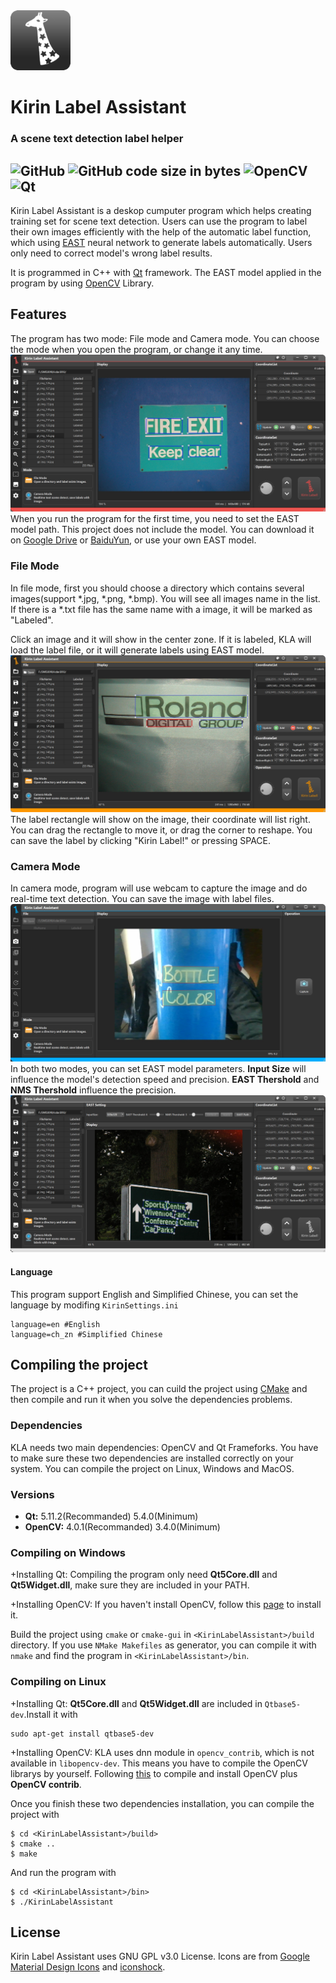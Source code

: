 <img src="https://raw.githubusercontent.com/Joinn99/RepositoryResource/master/KLA/icon.png" width=96 height=96 />

# Kirin Label Assistant
### A scene text detection label helper

![GitHub](https://img.shields.io/github/license/Joinn99/KirinLabelAssistant.svg?label=License) ![GitHub code size in bytes](https://img.shields.io/github/languages/code-size/Joinn99/KirinLabelAssistant.svg) ![OpenCV](https://img.shields.io/badge/OpenCV-4.0.1-red.svg) ![Qt](https://img.shields.io/badge/Qt-5.11.2-brightgreen.svg)
---
Kirin Label Assistant is a deskop cumputer program which helps creating training set for scene text detection. Users can use the program to label their own images efficiently with the help of the automatic label function, which using [EAST](https://arxiv.org/abs/1704.03155v2) neural network to generate labels automatically. Users only need to correct model's wrong label results. 

It is programmed in C++ with [Qt](https://www.qt.io/) framework. The EAST model applied in the program by using [OpenCV](https://opencv.org/) Library.

## Features
The program has two mode: File mode and Camera mode. You can choose the mode when you open the program, or change it any time. 
![main](https://raw.githubusercontent.com/Joinn99/RepositoryResource/master/KLA/main.jpg)
When you run the program for the first time, you need to set the EAST model path. This project does not include the model. You can download it on [Google Drive](https://drive.google.com/open?id=14quvrzJ211VePBqFO0oc6vSj5Lg6nAqM) or [BaiduYun](https://pan.baidu.com/s/19BXxaF5WaJLmLrIBMVxkPw), or use your own EAST model.
### File Mode
In file mode, first you should choose a directory which contains several images(support *.jpg, *.png, *.bmp). You will see all images name in the list. If there is a *.txt file has the same name with a image, it will be marked as "Labeled".

Click an image and it will show in the center zone. If it is labeled, KLA will load the label file, or it will generate labels using EAST model.
![label](https://raw.githubusercontent.com/Joinn99/RepositoryResource/master/KLA/label.jpg)
The label rectangle will show on the image, their coordinate will list right. You can drag the rectangle to move it, or drag the corner to reshape. You can save the label by clicking "Kirin Label!" or pressing SPACE.
### Camera Mode
In camera mode, program will use webcam to capture the image and do real-time text detection. You can save the image with label files.
![camera](https://raw.githubusercontent.com/Joinn99/RepositoryResource/master/KLA/camera.jpg)
In both two modes, you can set EAST model parameters. **Input Size** will influence the model's detection speed and precision. **EAST Thershold** and **NMS Thershold** influence the precision. 
![set](https://raw.githubusercontent.com/Joinn99/RepositoryResource/master/KLA/set.jpg)
#### Language
This program support English and Simplified Chinese, you can set the language by modifing ```KirinSettings.ini```
```
language=en #English
language=ch_zn #Simplified Chinese
```
## Compiling the project
The project is a C++ project, you can cuild the project using [CMake](https://cmake.org/) and then compile and run it when you solve the dependencies problems.
### Dependencies
KLA needs two main dependencies: OpenCV and Qt Frameforks. You have to make sure these two dependencies are installed correctly on your system. You can compile the project on Linux, Windows and MacOS.
### Versions
+ **Qt:**  5.11.2(Recommanded)  5.4.0(Minimum)
+ **OpenCV:**   4.0.1(Recommanded)  3.4.0(Minimum)
### Compiling on Windows
+Installing Qt: Compiling the program only need **Qt5Core.dll** and **Qt5Widget.dll**, make sure they are included in your PATH.

+Installing OpenCV: If you haven't install OpenCV, follow this [page](https://docs.opencv.org/4.0.1/d3/d52/tutorial_windows_install.html) to install it.

Build the project using ```cmake``` or ```cmake-gui``` in ```<KirinLabelAssistant>/build``` directory. If you use ```NMake Makefiles``` as generator, you can compile it with ```nmake``` and find the program in ```<KirinLabelAssistant>/bin```.
### Compiling on Linux
+Installing Qt: **Qt5Core.dll** and **Qt5Widget.dll** are included in ```Qtbase5-dev```.Install it with
```
sudo apt-get install qtbase5-dev
```
+Installing OpenCV: KLA uses dnn module in ```opencv_contrib```, which is not available in ```libopencv-dev```. This means you have to compile the OpenCV librarys by yourself. Following [this](https://docs.opencv.org/master/d7/d9f/tutorial_linux_install.html) to compile and install OpenCV plus **OpenCV contrib**.

Once you finish these two dependencies installation, you can compile the project with
```
$ cd <KirinLabelAssistant>/build>
$ cmake ..
$ make
```
And run the program with
```
$ cd <KirinLabelAssistant>/bin>
$ ./KirinLabelAssistant
```
## License
Kirin Label Assistant uses GNU GPL v3.0 License.
Icons are from [Google Material Design Icons](https://github.com/google/material-design-icons) and [iconshock](https://www.iconshock.com/).
